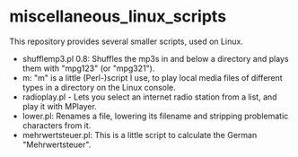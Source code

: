 # miscellaneous_linux_scripts

This repository provides several smaller scripts, used on Linux.

- shufflemp3.pl 0.8: Shuffles the mp3s in and below a directory and plays them with "mpg123" (or "mpg321").
- m: "m" is a little (Perl-)script I use, to play local media files of different types in a directory on the Linux console.
- radioplay.pl - Lets you select an internet radio station from a list, and play it with MPlayer.
- lower.pl: Renames a file, lowering its filename and stripping problematic characters from it.
- mehrwertsteuer.pl: This is a little script to calculate the German "Mehrwertsteuer".
